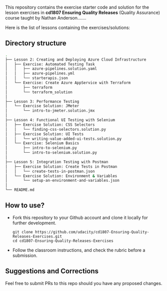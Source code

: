 
This repository contains the exercise starter code and solution for the lesson exercises in **cd1807 Ensuring Quality Releases** (Quality Assurance) course taught by Nathan Anderson.......

Here is the list of lessons containing the exercises/solutions:



## Directory structure
```bash
.
├── Lesson 2: Creating and Deploying Azure Cloud Infrastructure
│   ├── Exercise: Automated Testing Task
│   │   ├── azure-pipelines.solution.yaml
│   │   ├── azure-pipelines.yml
│   │   └── starterapis.json
│   └── Exercise: Create Azure AppService with Terraform
│       ├── terraform
│       └── terraform_solution
│
├── Lesson 3: Performance Testing
│   └── Exercise Solution: JMeter
│       └── intro-to-jmeter.solution.jmx
│
├── Lesson 4: Functional UI Testing with Selenium
│   ├── Exercise Solution: CSS Selectors
│   │   └── finding-css-selectors.solution.py
│   ├── Exercise Solution: UI Tests
│   │   └── writing-value-added-ui-tests.solution.py
│   └── Exercise: Selenium Basics
│       ├── intro-to-selenium.py
│       └── intro-to-selenium.solution.py
│
├── Lesson 5: Integration Testing with Postman
│   ├── Exercise Solution: Create Tests in Postman
│   │   └── create-tests-in-postman.json
│   └── Exercise Solution: Environment & Variables
│       └── setup-an-environment-and-variables.json
│
└── README.md
```

## How to use?
- Fork this repository to your Github account and clone it locally for further development. 
    ```
    git clone https://github.com/udacity/cd1807-Ensuring-Quality-Releases-Exercises.git
    cd cd1807-Ensuring-Quality-Releases-Exercises
    ```
- Follow the classroom instructions, and check the rubric before a submission. 


## Suggestions and Corrections
Feel free to submit PRs to this repo should you have any proposed changes. 